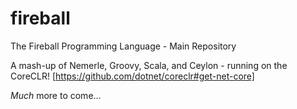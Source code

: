 # fireball
The Fireball Programming Language - Main Repository

A mash-up of Nemerle, Groovy, Scala, and Ceylon - running on the CoreCLR! [https://github.com/dotnet/coreclr#get-net-core]

*Much* more to come...
